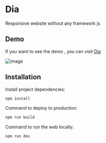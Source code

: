 # Dia
Responsive website without any framework js

## Demo
If you want to see the demo , you can visit [Dia](https://determined-leavitt-be7195.netlify.com)

![image](https://user-images.githubusercontent.com/38270435/77586422-2a3c8780-6eb4-11ea-8e87-547585e2aa5f.png)

## Installation

Install project dependencies:
```bash
npm install
```
Command to deploy to production:
```bash
npm run build
```
Command to run the web locally:
```bash
npm run dev
```
